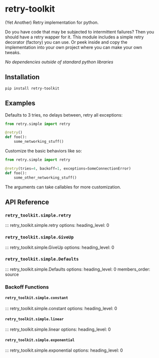 
# retry-toolkit

(Yet Another) Retry implementation for python.

Do you have code that may be subjected to intermittent failures? Then you should
have a retry wapper for it. This module includes a simple retry decorator
(factory) you can use. Or peek inside and copy the implementation into your own
project where you can make your own tweaks.

*No dependencies outside of standard python libraries*


## Installation

```console
pip install retry-toolkit
```

## Examples

Defaults to 3 tries, no delays between, retry all exceptions:

```python
from retry.simple import retry

@retry()
def foo():
    some_networking_stuff()
```

Customize the basic behaviors like so:

```python
from retry.simple import retry

@retry(tries=4, backoff=1, exceptions=SomeConnectionError)
def foo():
    some_other_networking_stuff()
```
The arguments can take callables for more customization.


## API Reference

### `retry_toolkit.simple.retry`

::: retry_toolkit.simple.retry
    options:
        heading_level: 0


### `retry_toolkit.simple.GiveUp`

::: retry_toolkit.simple.GiveUp
    options:
        heading_level: 0


### `retry_toolkit.simple.Defaults`

::: retry_toolkit.simple.Defaults
    options:
        heading_level: 0
        members_order: source

### Backoff Functions

#### `retry_toolkit.simple.constant`

::: retry_toolkit.simple.constant
    options:
        heading_level: 0

#### `retry_toolkit.simple.linear`

::: retry_toolkit.simple.linear
    options:
        heading_level: 0

#### `retry_toolkit.simple.exponential`

::: retry_toolkit.simple.exponential
    options:
        heading_level: 0



